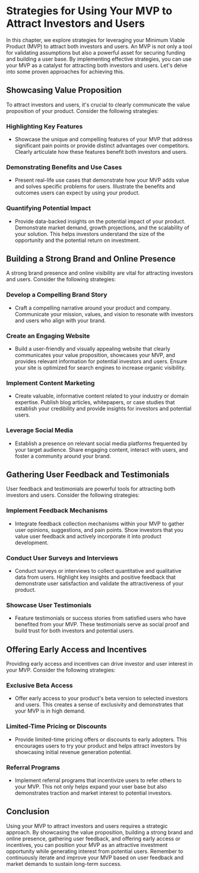 Strategies for Using Your MVP to Attract Investors and Users
=====================================================================

In this chapter, we explore strategies for leveraging your Minimum Viable Product (MVP) to attract both investors and users. An MVP is not only a tool for validating assumptions but also a powerful asset for securing funding and building a user base. By implementing effective strategies, you can use your MVP as a catalyst for attracting both investors and users. Let's delve into some proven approaches for achieving this.

Showcasing Value Proposition
----------------------------

To attract investors and users, it's crucial to clearly communicate the value proposition of your product. Consider the following strategies:

### Highlighting Key Features

* Showcase the unique and compelling features of your MVP that address significant pain points or provide distinct advantages over competitors. Clearly articulate how these features benefit both investors and users.

### Demonstrating Benefits and Use Cases

* Present real-life use cases that demonstrate how your MVP adds value and solves specific problems for users. Illustrate the benefits and outcomes users can expect by using your product.

### Quantifying Potential Impact

* Provide data-backed insights on the potential impact of your product. Demonstrate market demand, growth projections, and the scalability of your solution. This helps investors understand the size of the opportunity and the potential return on investment.

Building a Strong Brand and Online Presence
-------------------------------------------

A strong brand presence and online visibility are vital for attracting investors and users. Consider the following strategies:

### Develop a Compelling Brand Story

* Craft a compelling narrative around your product and company. Communicate your mission, values, and vision to resonate with investors and users who align with your brand.

### Create an Engaging Website

* Build a user-friendly and visually appealing website that clearly communicates your value proposition, showcases your MVP, and provides relevant information for potential investors and users. Ensure your site is optimized for search engines to increase organic visibility.

### Implement Content Marketing

* Create valuable, informative content related to your industry or domain expertise. Publish blog articles, whitepapers, or case studies that establish your credibility and provide insights for investors and potential users.

### Leverage Social Media

* Establish a presence on relevant social media platforms frequented by your target audience. Share engaging content, interact with users, and foster a community around your brand.

Gathering User Feedback and Testimonials
----------------------------------------

User feedback and testimonials are powerful tools for attracting both investors and users. Consider the following strategies:

### Implement Feedback Mechanisms

* Integrate feedback collection mechanisms within your MVP to gather user opinions, suggestions, and pain points. Show investors that you value user feedback and actively incorporate it into product development.

### Conduct User Surveys and Interviews

* Conduct surveys or interviews to collect quantitative and qualitative data from users. Highlight key insights and positive feedback that demonstrate user satisfaction and validate the attractiveness of your product.

### Showcase User Testimonials

* Feature testimonials or success stories from satisfied users who have benefited from your MVP. These testimonials serve as social proof and build trust for both investors and potential users.

Offering Early Access and Incentives
------------------------------------

Providing early access and incentives can drive investor and user interest in your MVP. Consider the following strategies:

### Exclusive Beta Access

* Offer early access to your product's beta version to selected investors and users. This creates a sense of exclusivity and demonstrates that your MVP is in high demand.

### Limited-Time Pricing or Discounts

* Provide limited-time pricing offers or discounts to early adopters. This encourages users to try your product and helps attract investors by showcasing initial revenue generation potential.

### Referral Programs

* Implement referral programs that incentivize users to refer others to your MVP. This not only helps expand your user base but also demonstrates traction and market interest to potential investors.

Conclusion
-------------------------------------------

Using your MVP to attract investors and users requires a strategic approach. By showcasing the value proposition, building a strong brand and online presence, gathering user feedback, and offering early access or incentives, you can position your MVP as an attractive investment opportunity while generating interest from potential users. Remember to continuously iterate and improve your MVP based on user feedback and market demands to sustain long-term success.
